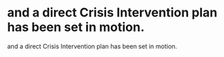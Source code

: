 # and a direct Crisis Intervention plan has been set in motion.

and a direct Crisis Intervention plan has been set in motion.